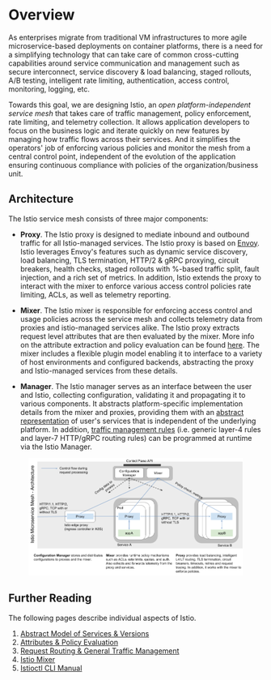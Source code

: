 # Overview

As enterprises migrate from traditional VM infrastructures to more agile
microservice-based deployments on container platforms, there is a need for
a simplifying technology that can take care of common cross-cutting
capabilities around service communication and management such as secure
interconnect, service discovery & load balancing, staged rollouts, A/B
testing, intelligent rate limiting, authentication, access control,
monitoring, logging, etc.

Towards this goal, we are designing Istio, an _open
platform-independent service mesh_ that takes care of traffic management,
policy enforcement, rate limiting, and telemetry collection.
It allows application developers to focus on the
business logic and iterate quickly on new features by managing how traffic
flows across their services. And it simplifies the operators' job of enforcing
various policies and monitor the mesh from a central control point,
independent of the evolution of the application ensuring continuous
compliance with policies of the organization/business unit.

## Architecture

The Istio service mesh consists of three major components:

- **Proxy**. The Istio proxy is designed to mediate inbound and outbound
traffic for all Istio-managed services. The Istio proxy is based on
[Envoy](https://lyft.github.io/envoy/). Istio leverages Envoy's features
such as dynamic service discovery, load balancing, TLS termination, HTTP/2 & gRPC
proxying, circuit breakers, health checks, staged rollouts with %-based
traffic split, fault injection, and a rich set of metrics. In addition,
Istio extends the proxy to interact with the mixer to enforce various
access control policies rate limiting, ACLs, as well as telemetry
reporting.

- **Mixer**. The Istio mixer is responsible for enforcing access control
and usage policies across the service mesh and collects telemetry data from
proxies and istio-managed services alike. The Istio proxy extracts request
level attributes that are then evaluated by the mixer. More info on the
attribute extraction and policy evaluation can be found
[here](attributes.md). The mixer includes a flexible plugin model enabling
it to interface to a variety of host environments and configured backends,
abstracting the proxy and Istio-managed services from these details.

- **Manager**. The Istio manager serves as an interface between the user
and Istio, collecting configuration, validating it and propagating it to
various components. It abstracts platform-specific implementation details
from the mixer and proxies, providing them with an
[abstract representation](model.md) of user's services that is independent
of the underlying platform. In addition, [traffic management rules](rule-dsl.md)
(i.e. generic layer-4 rules and layer-7 HTTP/gRPC routing rules)
can be programmed at runtime via the Istio Manager.

<figure id="fig-arch" class="center">
<img src="../images/arch.png" alt="The overall architecture of an Istio-based service.">
</figure>

## Further Reading

The following pages describe individual aspects of Istio.

1. [Abstract Model of Services & Versions](model.md)
2. [Attributes & Policy Evaluation](attributes.md)
3. [Request Routing & General Traffic Management](rule-dsl.md)
4. [Istio Mixer](mixer.md)
5. [Istioctl CLI Manual](istioctl.md)
